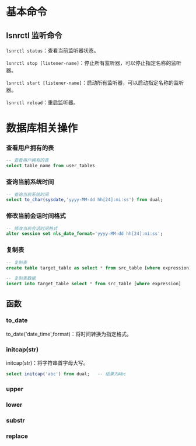 # 基本命令

##  lsnrctl 监听命令

`lsnrctl status`：查看当前监听器状态。

`lsnrctl stop [listener-name]`：停止所有监听器，可以停止指定名称的监听器。

`lsnrctl start [listener-name]`：启动所有监听器，可以启动指定名称的监听器。

`lsnrctl reload`：重启监听器。

# 数据库相关操作

### 查看用户拥有的表

```sql
-- 查看用户拥有的表
select table_name from user_tables
```

### 查询当前系统时间

```sql
-- 查询当前系统时间
select to_char(sysdate,'yyyy-MM-dd hh[24]:mi:ss') from dual;
```

### 修改当前会话时间格式

```sql
-- 修改当前会话时间格式
alter session set nls_date_format='yyyy-MM-dd hh[24]:mi:ss';
```

### 复制表

```sql
-- 复制表
create table target_table as select * from src_table [where expression];

-- 复制表数据 
insert into target_table select * from src_table [where expression]
```



## 函数

###  to_date

to_date('date_time',format)：将时间转换为指定格式。

### initcap(str)

initcap(str)：将字符串首字母大写。

```sql
select initcap('abc') from dual;   -- 结果为Abc
```

### upper

### lower

### substr

### replace

